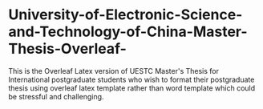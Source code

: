 # University-of-Electronic-Science-and-Technology-of-China-Master-Thesis-Overleaf-

This is the Overleaf Latex version of UESTC Master's Thesis for International postgraduate students who wish to format their postgraduate thesis using overleaf latex template rather than word template which could be stressful and challenging.
